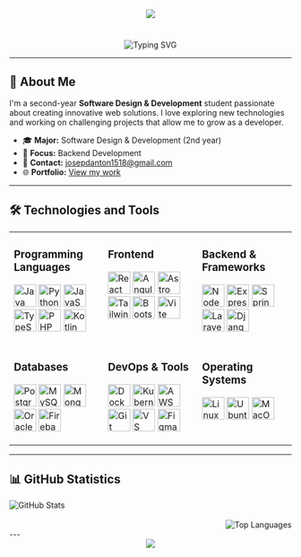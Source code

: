 <div align="center">
  <img src="https://capsule-render.vercel.app/api?type=waving&color=gradient&height=200&section=header&text=Welcome%20to%20my%20profile!&fontSize=30&fontColor=fff&animation=fadeIn&fontAlignY=35&desc=Backend%20Developer%20|%20Lima,%20Peru&descSize=15&descAlignY=55" />
</div>

# 

<div align="center">
  <img src="https://readme-typing-svg.herokuapp.com?font=Fira+Code&pause=1000&color=36BCF7&center=true&vCenter=true&width=435&lines=Josep+Rivera;Software+Design+%26+Development+Student;Backend+Developer;Always+learning+new+technologies" alt="Typing SVG" />
</div>

---

## 🚀 About Me

I'm a second-year **Software Design & Development** student passionate about creating innovative web solutions. I love exploring new technologies and working on challenging projects that allow me to grow as a developer.

- 🎓 **Major:** Software Design & Development (2nd year)
- 💼 **Focus:** Backend Development
- 📧 **Contact:** [josepdanton1518@gmail.com](mailto:josepdanton1518@gmail.com)
- 🌐 **Portfolio:** [View my work](http://google.com)

---

## 🛠️ Technologies and Tools

<table style="border: none;">
<tr>
  <td width="33%" valign="top" style="border: none;">
    
### Programming Languages
<p>
  <img src="https://raw.githubusercontent.com/danielcranney/readme-generator/main/public/icons/skills/java-colored.svg" alt="Java" width="40" height="40"/>
  <img src="https://raw.githubusercontent.com/danielcranney/readme-generator/main/public/icons/skills/python-colored.svg" alt="Python" width="40" height="40"/>
  <img src="https://raw.githubusercontent.com/danielcranney/readme-generator/main/public/icons/skills/javascript-colored.svg" alt="JavaScript" width="40" height="40"/>
  <img src="https://raw.githubusercontent.com/danielcranney/readme-generator/main/public/icons/skills/typescript-colored.svg" alt="TypeScript" width="40" height="40"/>
  <img src="https://raw.githubusercontent.com/danielcranney/readme-generator/main/public/icons/skills/php-colored.svg" alt="PHP" width="40" height="40"/>
  <img src="https://raw.githubusercontent.com/danielcranney/readme-generator/main/public/icons/skills/kotlin-colored.svg" alt="Kotlin" width="40" height="40"/>
</p>

  </td>
  <td width="33%" valign="top" style="border: none;">
    
### Frontend
<p>
  <img src="https://raw.githubusercontent.com/danielcranney/readme-generator/main/public/icons/skills/react-colored.svg" alt="React" width="40" height="40"/>
  <img src="https://raw.githubusercontent.com/danielcranney/readme-generator/main/public/icons/skills/angularjs-colored.svg" alt="Angular" width="40" height="40"/>
  <img src="https://raw.githubusercontent.com/danielcranney/readme-generator/main/public/icons/skills/astro-colored-dark.svg" alt="Astro" width="40" height="40"/>
  <img src="https://raw.githubusercontent.com/danielcranney/readme-generator/main/public/icons/skills/tailwindcss-colored.svg" alt="TailwindCSS" width="40" height="40"/>
  <img src="https://raw.githubusercontent.com/danielcranney/readme-generator/main/public/icons/skills/bootstrap-colored.svg" alt="Bootstrap" width="40" height="40"/>
  <img src="https://raw.githubusercontent.com/danielcranney/readme-generator/main/public/icons/skills/vite-colored.svg" alt="Vite" width="40" height="40"/>
</p>

  </td>
  <td width="33%" valign="top" style="border: none;">
    
### Backend & Frameworks
<p>
  <img src="https://raw.githubusercontent.com/danielcranney/readme-generator/main/public/icons/skills/nodejs-colored.svg" alt="NodeJS" width="40" height="40"/>
  <img src="https://raw.githubusercontent.com/danielcranney/readme-generator/main/public/icons/skills/express-colored-dark.svg" alt="Express" width="40" height="40"/>
  <img src="https://raw.githubusercontent.com/danielcranney/readme-generator/main/public/icons/skills/spring-boot-colored.svg" alt="Spring Boot" width="40" height="40"/>
  <img src="https://raw.githubusercontent.com/danielcranney/readme-generator/main/public/icons/skills/laravel-colored.svg" alt="Laravel" width="40" height="40"/>
  <img src="https://raw.githubusercontent.com/danielcranney/readme-generator/main/public/icons/skills/django-colored-dark.svg" alt="Django" width="40" height="40"/>
</p>

  </td>
</tr>
<tr>
  <td width="33%" valign="top" style="border: none;">
    
### Databases
<p>
  <img src="https://raw.githubusercontent.com/danielcranney/readme-generator/main/public/icons/skills/postgresql-colored.svg" alt="PostgreSQL" width="40" height="40"/>
  <img src="https://raw.githubusercontent.com/danielcranney/readme-generator/main/public/icons/skills/mysql-colored.svg" alt="MySQL" width="40" height="40"/>
  <img src="https://raw.githubusercontent.com/danielcranney/readme-generator/main/public/icons/skills/mongodb-colored.svg" alt="MongoDB" width="40" height="40"/>
  <img src="https://raw.githubusercontent.com/danielcranney/readme-generator/main/public/icons/skills/oracle-colored.svg" alt="Oracle" width="40" height="40"/>
  <img src="https://raw.githubusercontent.com/danielcranney/readme-generator/main/public/icons/skills/firebase-colored.svg" alt="Firebase" width="40" height="40"/>
</p>

  </td>
  <td width="33%" valign="top" style="border: none;">
    
### DevOps & Tools
<p>
  <img src="https://raw.githubusercontent.com/danielcranney/readme-generator/main/public/icons/skills/docker-colored.svg" alt="Docker" width="40" height="40"/>
  <img src="https://raw.githubusercontent.com/danielcranney/readme-generator/main/public/icons/skills/kubernetes-colored.svg" alt="Kubernetes" width="40" height="40"/>
  <img src="https://raw.githubusercontent.com/danielcranney/readme-generator/main/public/icons/skills/aws-colored-dark.svg" alt="AWS" width="40" height="40"/>
  <img src="https://raw.githubusercontent.com/danielcranney/readme-generator/main/public/icons/skills/git-colored.svg" alt="Git" width="40" height="40"/>
  <img src="https://raw.githubusercontent.com/danielcranney/readme-generator/main/public/icons/skills/visualstudiocode-colored.svg" alt="VS Code" width="40" height="40"/>
  <img src="https://raw.githubusercontent.com/danielcranney/readme-generator/main/public/icons/skills/figma-colored.svg" alt="Figma" width="40" height="40"/>
</p>

  </td>
  <td width="33%" valign="top" style="border: none;">
    
### Operating Systems
<p>
  <img src="https://raw.githubusercontent.com/danielcranney/readme-generator/main/public/icons/skills/linux-colored.svg" alt="Linux" width="40" height="40"/>
  <img src="https://raw.githubusercontent.com/danielcranney/readme-generator/main/public/icons/skills/ubuntu-colored.svg" alt="Ubuntu" width="40" height="40"/>
  <img src="https://raw.githubusercontent.com/danielcranney/readme-generator/main/public/icons/skills/macos-colored-dark.svg" alt="MacOS" width="40" height="40"/>
</p>

  </td>
</tr>
</table>

---

## 📊 GitHub Statistics

<div align="left">
  <img src="https://github-readme-stats.vercel.app/api?username=JosepRivera&show_icons=true&theme=radical" alt="GitHub Stats" />
  <img align="right" src="https://github-readme-stats.vercel.app/api/top-langs/?username=JosepRivera&theme=radical&card_width=300&langs_count=12" alt="Top Languages" style="margin-top: 35px;" />
</div>
<br clear="both"/>
---

<div align="center">

  <img src="https://capsule-render.vercel.app/api?type=waving&color=gradient&height=120&section=footer&text=Goodbye!&fontSize=20&fontColor=fff&animation=fadeIn" />
  <br/>
  
</div>

